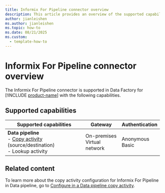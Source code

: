 ```yaml
---
title: Informix For Pipeline connector overview
description: This article provides an overview of the supported capabilities of the Informix For Pipeline connector.
author: jianleishen
ms.author: jianleishen
ms.topic: how-to
ms.date: 08/21/2025
ms.custom:
  - template-how-to
---
```


# Informix For Pipeline connector overview

The Informix For Pipeline connector is supported in Data Factory for [!INCLUDE [product-name](../includes/product-name.md)] with the following capabilities.

## Supported capabilities

| Supported capabilities                                                                 | Gateway                        | Authentication   |
|----------------------------------------------------------------------------------------|--------------------------------|------------------|
| **Data pipeline** <br>- [Copy activity](connector-informix-for-pipeline-copy-activity.md) (source/destination)<br>- Lookup activity | On-premises<br> Virtual network | Anonymous <br>Basic   |

## Related content

To learn more about the copy activity configuration for Informix For Pipeline in Data pipeline, go to [Configure in a Data pipeline copy activity](connector-informix-for-pipeline-copy-activity.md).
